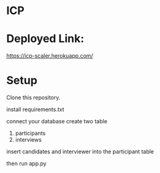 # ICP

# Deployed Link:

https://icp-scaler.herokuapp.com/

# Setup

 Clone this repository.

 install requirements.txt

 connect your database
 create two table 
 
 1. participants
 2. interviews
 
 insert candidates and interviewer into the participant table

 then run app.py
